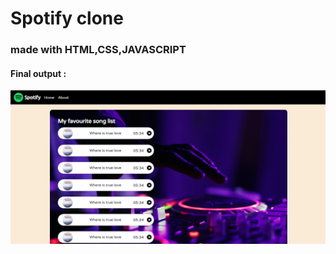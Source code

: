 

# Spotify clone

### made with HTML,CSS,JAVASCRIPT

#### Final output :
![Screenshot](/icons/output.PNG)
